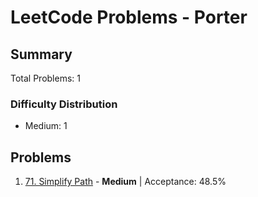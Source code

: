 # LeetCode Problems - Porter

## Summary
Total Problems: 1

### Difficulty Distribution

- Medium: 1

## Problems

1. [71. Simplify Path](https://leetcode.com/problems/simplify-path/) - **Medium** | Acceptance: 48.5%